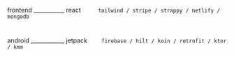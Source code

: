frontend ___________ react `      tailwind / stripe / strappy / netlify / mongodb   `

#

android ____________ jetpack `     firebase / hilt / koin / retrofit / ktor / kmm            `
